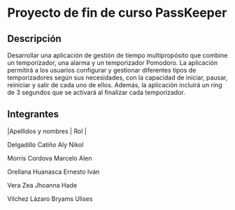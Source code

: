 # Proyecto de fin de curso PassKeeper
## Descripción
Desarrollar una aplicación de gestión de tiempo multipropósito que combine un temporizador, una alarma y un temporizador Pomodoro. La aplicación permitirá a los usuarios configurar y gestionar diferentes tipos de temporizadores según sus necesidades, con la capacidad de iniciar, pausar, reiniciar y salir de cada uno de ellos. Además, la aplicación incluirá un ring de 3 segundos que se activará al finalizar cada temporizador.
## Integrantes
|Apellidos y nombres           | Rol |

Delgadillo Catiño Aly Nikol

Morris Cordova Marcelo Alen

Orellana Huanasca Ernesto Iván

Vera Zea Jhoanna Hade

Vilchez Lázaro Bryams Ulises
